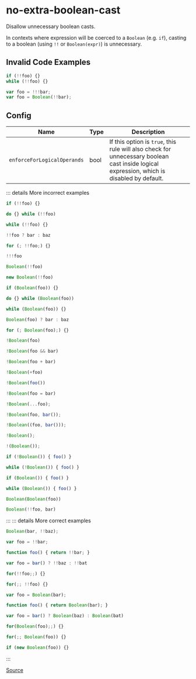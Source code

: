 <!--
 generated docs file, do not edit by hand, see xtask/docgen 
-->
# no-extra-boolean-cast

Disallow unnecessary boolean casts.

In contexts where expression will be coerced to a `Boolean` (e.g. `if`),
casting to a boolean (using `!!` or `Boolean(expr)`) is unnecessary.

## Invalid Code Examples

```js
if (!!foo) {}
while (!!foo) {}

var foo = !!!bar;
var foo = Boolean(!!bar);
```

## Config
| Name | Type | Description |
| ---- | ---- | ----------- |
| `enforceForLogicalOperands` | bool |  If this option is `true`, this rule will also check for unnecessary boolean<br>cast inside logical expression, which is disabled by default. |

::: details More incorrect examples

```js
if (!!foo) {}
```

```js
do {} while (!!foo)
```

```js
while (!!foo) {}
```

```js
!!foo ? bar : baz
```

```js
for (; !!foo;) {}
```

```js
!!!foo
```

```js
Boolean(!!foo)
```

```js
new Boolean(!!foo)
```

```js
if (Boolean(foo)) {}
```

```js
do {} while (Boolean(foo))
```

```js
while (Boolean(foo)) {}
```

```js
Boolean(foo) ? bar : baz
```

```js
for (; Boolean(foo);) {}
```

```js
!Boolean(foo)
```

```js
!Boolean(foo && bar)
```

```js
!Boolean(foo + bar)
```

```js
!Boolean(+foo)
```

```js
!Boolean(foo())
```

```js
!Boolean(foo = bar)
```

```js
!Boolean(...foo);
```

```js
!Boolean(foo, bar());
```

```js
!Boolean((foo, bar()));
```

```js
!Boolean();
```

```js
!(Boolean());
```

```js
if (!Boolean()) { foo() }
```

```js
while (!Boolean()) { foo() }
```

```js
if (Boolean()) { foo() }
```

```js
while (Boolean()) { foo() }
```

```js
Boolean(Boolean(foo))
```

```js
Boolean(!!foo, bar)
```
:::
::: details More correct examples

```js
Boolean(bar, !!baz);
```

```js
var foo = !!bar;
```

```js
function foo() { return !!bar; }
```

```js
var foo = bar() ? !!baz : !!bat
```

```js
for(!!foo;;) {}
```

```js
for(;; !!foo) {}
```

```js
var foo = Boolean(bar);
```

```js
function foo() { return Boolean(bar); }
```

```js
var foo = bar() ? Boolean(baz) : Boolean(bat)
```

```js
for(Boolean(foo);;) {}
```

```js
for(;; Boolean(foo)) {}
```

```js
if (new Boolean(foo)) {}
```
:::

[Source](https://github.com/rslint/rslint/tree/master/crates/rslint_core/src/groups/errors/no_extra_boolean_cast.rs)